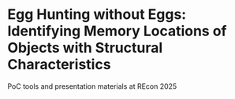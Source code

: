 # Egg Hunting without Eggs: Identifying Memory Locations of Objects with Structural Characteristics

PoC tools and presentation materials at REcon 2025
